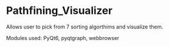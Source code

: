 # Pathfining_Visualizer

Allows user to pick from 7 sorting algorthims and visualize them.

Modules used: PyQt6, pyqtgraph, webbrowser
